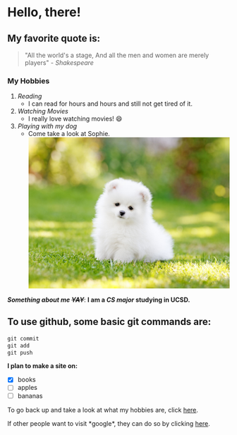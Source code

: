 # Hello, there! 

## My favorite quote is:
> "All the world's a stage, 
>And all the men and women are merely players"
\- *Shakespeare*

### My Hobbies
1. *Reading*
   - I can read for hours and hours and still not get tired of it.
2. *Watching Movies*
   - I really love watching movies! :smile:
3. *Playing with my dog*
   - Come take a look at Sophie.
   ![adorablepuppy.jpg](./adorablepuppy.jpg)

***Something about me ~~YAY~~***: 
**I am a _CS major_ studying in UCSD.** 

## To use github, some basic git commands are: 
```
git commit
git add
git push
```

**I plan to make a site on:** 
- [x] books
- [ ] apples
- [ ] bananas

To go back up and take a look at what my hobbies are, click [here](https://github.com/haelaine/Github-Page/blob/main/README.md#my-hobbies). 

If other people want to visit \*google\*, they can do so by clicking [here](https://google.com).



